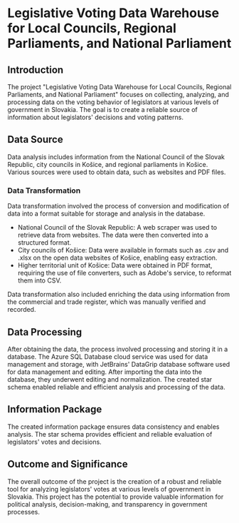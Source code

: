 # Legislative Voting Data Warehouse for Local Councils, Regional Parliaments, and National Parliament

## Introduction
The project "Legislative Voting Data Warehouse for Local Councils, Regional Parliaments, and National Parliament" focuses on collecting, analyzing, and processing data on the voting behavior of legislators at various levels of government in Slovakia. The goal is to create a reliable source of information about legislators' decisions and voting patterns.

## Data Source
Data analysis includes information from the National Council of the Slovak Republic, city councils in Košice, and regional parliaments in Košice. Various sources were used to obtain data, such as websites and PDF files.

### Data Transformation
Data transformation involved the process of conversion and modification of data into a format suitable for storage and analysis in the database.
- National Council of the Slovak Republic: A web scraper was used to retrieve data from websites. The data were then converted into a structured format.
- City councils of Košice: Data were available in formats such as .csv and .xlsx on the open data websites of Košice, enabling easy extraction.
- Higher territorial unit of Košice: Data were obtained in PDF format, requiring the use of file converters, such as Adobe's service, to reformat them into CSV.

Data transformation also included enriching the data using information from the commercial and trade register, which was manually verified and recorded.

## Data Processing
After obtaining the data, the process involved processing and storing it in a database. The Azure SQL Database cloud service was used for data management and storage, with JetBrains' DataGrip database software used for data management and editing. After importing the data into the database, they underwent editing and normalization. The created star schema enabled reliable and efficient analysis and processing of the data.

## Information Package
The created information package ensures data consistency and enables analysis. The star schema provides efficient and reliable evaluation of legislators' votes and decisions.

## Outcome and Significance
The overall outcome of the project is the creation of a robust and reliable tool for analyzing legislators' votes at various levels of government in Slovakia. This project has the potential to provide valuable information for political analysis, decision-making, and transparency in government processes.

